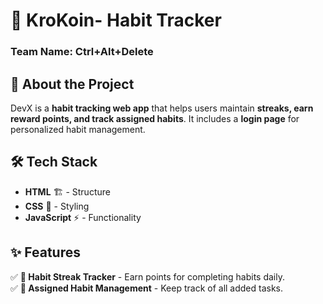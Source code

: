 # 🚀 KroKoin- Habit Tracker  

### **Team Name:** Ctrl+Alt+Delete  

## 🌟 About the Project  
DevX is a **habit tracking web app** that helps users maintain **streaks, earn reward points, and track assigned habits**. It includes a **login page** for personalized habit management.  

## 🛠️ Tech Stack  
- **HTML** 🏗️ - Structure  
- **CSS** 🎨 - Styling  
- **JavaScript** ⚡ - Functionality  

## ✨ Features  
✅ **🚀 Habit Streak Tracker** - Earn points for completing habits daily.  
✅ **📅 Assigned Habit Management** - Keep track of all added tasks.  
